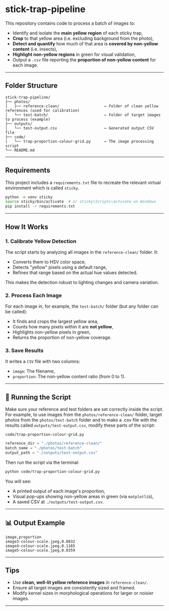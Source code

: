 
# stick-trap-pipeline

This repository contains code to process a batch of images to:

- Identify and isolate the **main yellow region** of each sticky trap,
- **Crop** to that yellow area (i.e. excluding background from the photo),
- **Detect and quantify** how much of that area is **covered by non-yellow content** (i.e. insects),
- **Highlight non-yellow regions** in green for visual validation,
- Output a `.csv` file reporting the **proportion of non-yellow content** for each image.

---

## Folder Structure

```
stick-trap-pipeline/
├── photos/
│   ├── reference-clean/                    ← Folder of clean yellow references (used for calibration)
│   └── test-batch/                         ← Folder of target images to process (example)
├── outputs/
│   └── test-output.csv                     ← Generated output CSV file
├── code/
|   └── trap-proportion-colour-grid.py      ← The image processing script
└── README.md
```

---

## Requirements

This project includes a `requirements.txt` file to recreate the relevant virtual environment which is called `sticky`.

```bash
python -m venv sticky
source sticky/bin/activate  # or sticky\Scripts\activate on Windows
pip install -r requirements.txt
```
---

## How It Works

### 1. Calibrate Yellow Detection
The script starts by analyzing all images in the `reference-clean/` folder. It:
- Converts them to HSV color space,
- Detects "yellow" pixels using a default range,
- Refines that range based on the actual hue values detected.

This makes the detection robust to lighting changes and camera variation.

### 2. Process Each Image
For each image in, for example, the `test-batch/` folder (but any folder can be called):
- It finds and crops the largest yellow area,
- Counts how many pixels within it are **not yellow**,
- Highlights non-yellow pixels in green,
- Returns the proportion of non-yellow coverage.

### 3. Save Results
It writes a `CSV` file with two columns:
- `image`: The filename,
- `proportion`: The non-yellow content ratio (from 0 to 1).

---

## 🧪 Running the Script

Make sure your reference and test folders are set correctly inside the script. For example, to use images from the `photos/reference-clean/` folder, target photos from the `photos/test-batch` folder and to make a .csv file with the results called `outputs/test-output.csv`, modify these parts of the script: 

  `code/trap-proportion-colour-grid.py`

```python
reference_dir = "./photos/reference-clean/"
batch_name = "./photos/test-batch"
output_path = "./outputs/test-output.csv"
```

Then run the script via the terminal:

```bash
python code/trap-proportion-colour-grid.py
```

You will see:
- A printed output of each image's proportion,
- Visual pop-ups showing non-yellow areas in green (via `matplotlib`),
- A saved CSV at `./outputs/test-output.csv`.

---

## 📊 Output Example

```csv
image,proportion
image3-colour-scale.jpeg,0.0832
image4-colour-scale.jpeg,0.1165
image5-colour-scale.jpeg,0.0359
```

---

## Tips

- Use **clean, well-lit yellow reference images** in `reference-clean/`.
- Ensure all target images are consistently sized and framed.
- Modify kernel sizes in morphological operations for larger or noisier images.

---





